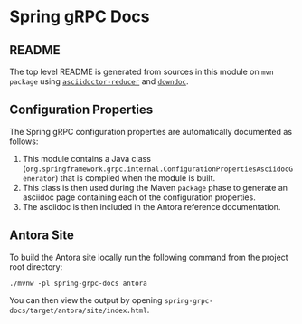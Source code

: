 # Spring gRPC Docs

## README

The top level README is generated from sources in this module on `mvn package` using [`asciidoctor-reducer`](https://github.com/asciidoctor/asciidoctor-reducer) and [`downdoc`](https://github.com/opendevise/downdoc).

## Configuration Properties
The Spring gRPC configuration properties are automatically documented as follows:

1. This module contains a Java class (`org.springframework.grpc.internal.ConfigurationPropertiesAsciidocGenerator`) that is compiled when the module is built.
1. This class is then used during the Maven `package` phase to generate an asciidoc page containing each of the configuration properties.
1. The asciidoc is then included in the Antora reference documentation.

## Antora Site

To build the Antora site locally run the following command from the project root directory:
```
./mvnw -pl spring-grpc-docs antora
```
You can then view the output by opening `spring-grpc-docs/target/antora/site/index.html`. 
